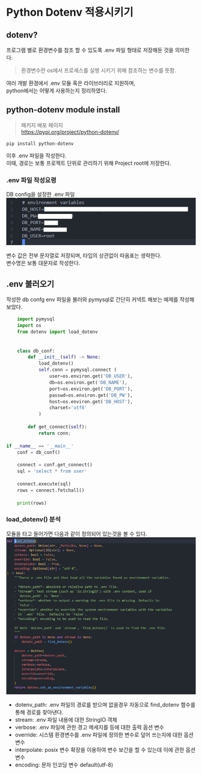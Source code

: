 # Python Dotenv 적용시키기

## dotenv?
프로그램 별로 환경변수를 참조 할 수 있도록 .env 파일 형태로 저장해둔 것을 의미한다.  
> 환경변수란 os에서 프로세스를 실행 시키기 위해 참조하는 변수를 뜻함.

여러 개발 환경에서 .env 모듈 혹은 라이브러리로 지원하며,  
python에서는 어떻게 사용하는지 정리하였다.


## python-dotenv module install
> 패키지 배포 페이지  
> https://pypi.org/project/python-dotenv/ 
```shell
pip install python-dotenv
```
이후 .env 파일을 작성한다.  
이때, 경로는 보통 프로젝트 단위로 관리하기 위해 Project root에 저장한다.

### .env 파일 작성요령
<!-- ![capture](./Picture/env.png)   -->

<p align = 'left'>  
    <span> DB config을 설정한 .env 파일 </span>
    <br/>
    <img src = './Picture/env.png'/>
</p>

변수 값은 전부 문자열로 저장되며, 타입의 상관없이 따옴표는 생략한다.  
변수명은 보통 대문자로 작성한다.

## .env 불러오기
작성한 db confg env 파일을 불러와 pymysql로 간단히 커넥트 해보는 예제를 작성해보았다.
``` python
    import pymysql
    import os
    from dotenv import load_dotenv


    class db_conf:
        def __init__(self) -> None: 
            load_dotenv()
            self.conn = pymysql.connect (
                user=os.environ.get('DB_USER'),
                db=os.environ.get('DB_NAME'),
                port=os.environ.get('DB_PORT'),
                passwd=os.environ.get('DB_PW'),
                host=os.environ.get('DB_HOST'),
                charset='utf8'
            )

        def get_connect(self):
            return conn;

if __name__ == '__main__'
    conf = db_conf()

    connect = conf.get_connect()
    sql = 'select * from user'

    connect.execute(sql)
    rows = connect.fetchall()

    print(rows)
```

### load_dotenv() 분석
모듈을 타고 들어가면 다음과 같이 정의되어 있는것을 볼 수 있다.
![](./Picture/load_dotenv.PNG)  

* dotenv_path: .env 파일의 경로를 받으며 없을경우 자동으로 find_dotenv 함수를 통해 경로를 찾아낸다.   
* stream: .env 파일 내용에 대한 StringIO 객체
* verbose: .env 파일에 관한 경고 메세지를 등에 대한 출력 옵션 변수
* override: 시스템 환경변수를 .env 파일에 정의한 변수로 덮어 쓰는지에 대한 옵션 변수
* interpolate: posix 변수 확장을 이용하여 변수 보간을 할 수 있는데 이에 관한 옵션 변수
* encoding: 문자 인코딩 변수 default(utf-8)